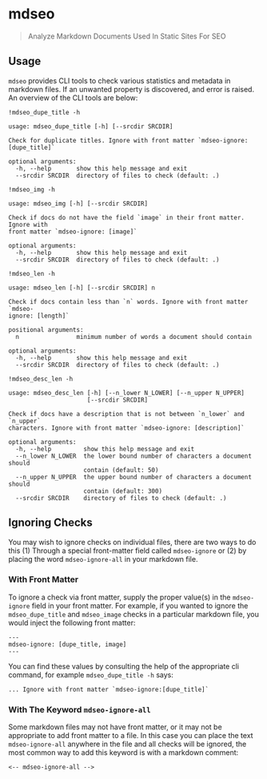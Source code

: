 # mdseo
> Analyze Markdown Documents Used In Static Sites For SEO


## Usage

`mdseo` provides CLI tools to check various statistics and metadata in markdown files.  If an unwanted property is discovered, and error is raised.  An overview of the CLI tools are below:

```
!mdseo_dupe_title -h
```

    usage: mdseo_dupe_title [-h] [--srcdir SRCDIR]
    
    Check for duplicate titles. Ignore with front matter `mdseo-ignore:
    [dupe_title]`
    
    optional arguments:
      -h, --help       show this help message and exit
      --srcdir SRCDIR  directory of files to check (default: .)


```
!mdseo_img -h
```

    usage: mdseo_img [-h] [--srcdir SRCDIR]
    
    Check if docs do not have the field `image` in their front matter. Ignore with
    front matter `mdseo-ignore: [image]`
    
    optional arguments:
      -h, --help       show this help message and exit
      --srcdir SRCDIR  directory of files to check (default: .)


```
!mdseo_len -h
```

    usage: mdseo_len [-h] [--srcdir SRCDIR] n
    
    Check if docs contain less than `n` words. Ignore with front matter `mdseo-
    ignore: [length]`
    
    positional arguments:
      n                minimum number of words a document should contain
    
    optional arguments:
      -h, --help       show this help message and exit
      --srcdir SRCDIR  directory of files to check (default: .)


```
!mdseo_desc_len -h
```

    usage: mdseo_desc_len [-h] [--n_lower N_LOWER] [--n_upper N_UPPER]
                          [--srcdir SRCDIR]
    
    Check if docs have a description that is not between `n_lower` and `n_upper`
    characters. Ignore with front matter `mdseo-ignore: [description]`
    
    optional arguments:
      -h, --help         show this help message and exit
      --n_lower N_LOWER  the lower bound number of characters a document should
                         contain (default: 50)
      --n_upper N_UPPER  the upper bound number of characters a document should
                         contain (default: 300)
      --srcdir SRCDIR    directory of files to check (default: .)


## Ignoring Checks

You may wish to ignore checks on individual files, there are two ways to do this (1) Through a special front-matter field called `mdseo-ignore` or (2) by placing the word `mdseo-ignore-all` in your markdown file.

### With Front Matter

To ignore a check via front matter, supply the proper value(s) in the `mdseo-ignore` field in your front matter.  For example, if you wanted to ignore the `mdseo_dupe_title` and `mdseo_image` checks in a particular markdown file, you would inject the following front matter:

```
---
mdseo-ignore: [dupe_title, image]
---
```

You can find these values by consulting the help of the appropriate cli command, for example `mdseo_dupe_title -h` says:

```
... Ignore with front matter `mdseo-ignore:[dupe_title]`
```

### With The Keyword `mdseo-ignore-all`

Some markdown files may not have front matter, or it may not be appropriate to add front matter to a file.  In this case you can place the text `mdseo-ignore-all` anywhere in the file and all checks will be ignored, the most common way to add this keyword is with a markdown comment:

```
<-- mdseo-ignore-all -->
```

